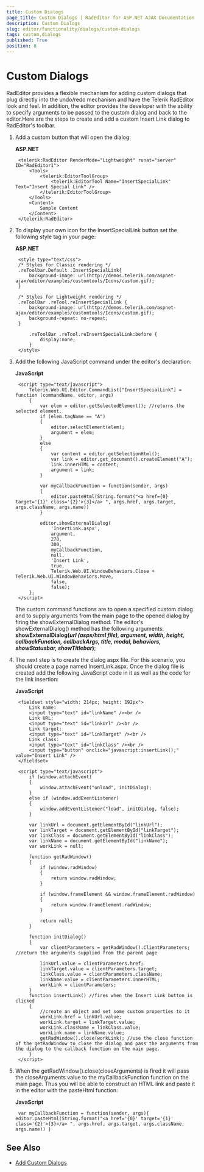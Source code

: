 ```yaml
---
title: Custom Dialogs
page_title: Custom Dialogs | RadEditor for ASP.NET AJAX Documentation
description: Custom Dialogs
slug: editor/functionality/dialogs/custom-dialogs
tags: custom,dialogs
published: True
position: 8
---
```


# Custom Dialogs

RadEditor provides a flexible mechanism for adding custom dialogs that plug directly into the undo/redo mechanism and have the Telerik RadEditor look and feel. In addition, the editor provides the developer with the ability to specify arguments to be passed to the custom dialog and back to the editor.Here are the steps to create and add a custom Insert Link dialog to RadEditor's toolbar.

1. Add a custom button that will open the dialog:

	**ASP.NET**

		<telerik:RadEditor RenderMode="Lightweight" runat="server" ID="RadEditor1">
			<Tools>
				<telerik:EditorToolGroup>
					<telerik:EditorTool Name="InsertSpecialLink" Text="Insert Special Link" />
				</telerik:EditorToolGroup>
			</Tools>
			<Content>        
				Sample Content   
			</Content>
		</telerik:RadEditor>

1. To display your own icon for the InsertSpecialLink button set the following style tag in your page:

	**ASP.NET**
	
		<style type="text/css">
		/* Styles for Classic rendering */
		.reToolbar.Default .InsertSpecialLink{
		    background-image: url(http://demos.telerik.com/aspnet-ajax/editor/examples/customtools/Icons/custom.gif);
		}
		
		/* Styles for Lightweight rendering */
		.reToolBar .reTool.reInsertSpecialLink {
		    background-image: url(http://demos.telerik.com/aspnet-ajax/editor/examples/customtools/Icons/custom.gif);
		    background-repeat: no-repeat;
		}
		
		    .reToolBar .reTool.reInsertSpecialLink:before {
		        display:none;
		    }
		</style>

1. Add the following JavaScript command under the editor's declaration:

	**JavaScript**
	    
		<script type="text/javascript">
	        Telerik.Web.UI.Editor.CommandList["InsertSpecialLink"] = function (commandName, editor, args)
	        {   
	            var elem = editor.getSelectedElement(); //returns the selected element.            
	            if (elem.tagName == "A")   
	            {        
	                editor.selectElement(elem);        
	                argument = elem;   
	            }   
	            else   
	            {      
	                var content = editor.getSelectionHtml();      
	                var link = editor.get_document().createElement("A");      
	                link.innerHTML = content;               
	                argument = link;
	            }     
	
	            var myCallbackFunction = function(sender, args)   
	            {       
	                editor.pasteHtml(String.format("<a href={0} target='{1}' class='{2}'>{3}</a> ", args.href, args.target, args.className, args.name))
	            }
	
	            editor.showExternalDialog(
	                'InsertLink.aspx',
	                argument,
	                270,
	                300,
	                myCallbackFunction,
	                null,
	                'Insert Link',
	                true,
	                Telerik.Web.UI.WindowBehaviors.Close + Telerik.Web.UI.WindowBehaviors.Move,
	                false,
	                false);
	        };
	    </script>

	The custom command functions are to open a specified custom dialog and to supply arguments from the main page to the opened dialog by firing the showExternalDialog method. The editor's showExternalDialog() method has the following arguments: **showExternalDialog(_url (aspx/html file), argument, width, height, callbackFunction, callbackArgs, title, modal, behaviors, showStatusbar, showTitlebar_)**;

1. The next step is to create the dialog aspx file. For this scenario, you should create a page named InsertLink.aspx. Once the dialog file is created add the following JavaScript code in it as well as the code for the link insertion:

	**JavaScript**
	    
		<fieldset style="width: 214px; height: 192px">
	        Link name:
	        <input type="text" id="linkName" /><br />
	        Link URL:
	        <input type="text" id="linkUrl" /><br />
	        Link target:
	        <input type="text" id="linkTarget" /><br />
	        Link class:
	        <input type="text" id="linkClass" /><br />
	        <input type="button" onclick="javascript:insertLink();" value="Insert Link" />
	    </fieldset>
	    
		<script type="text/javascript">
	        if (window.attachEvent)
	        {
	            window.attachEvent("onload", initDialog);
	        }
	        else if (window.addEventListener)
	        {
	            window.addEventListener("load", initDialog, false);
	        }
	
	        var linkUrl = document.getElementById("linkUrl");
	        var linkTarget = document.getElementById("linkTarget");
	        var linkClass = document.getElementById("linkClass");
	        var linkName = document.getElementById("linkName");
	        var workLink = null;
	
	        function getRadWindow()
	        {
	            if (window.radWindow)
	            {
	                return window.radWindow;
	            }
	
	            if (window.frameElement && window.frameElement.radWindow)
	            {
	                return window.frameElement.radWindow;
	            }
	
	            return null;
	        }
	
	        function initDialog()
	        {
	            var clientParameters = getRadWindow().ClientParameters; //return the arguments supplied from the parent page   
	                            
	            linkUrl.value = clientParameters.href;
	            linkTarget.value = clientParameters.target;
	            linkClass.value = clientParameters.className;
	            linkName.value = clientParameters.innerHTML;
	            workLink = clientParameters;
	        }
	        function insertLink() //fires when the Insert Link button is clicked    
	        {
	            //create an object and set some custom properties to it            
	            workLink.href = linkUrl.value;
	            workLink.target = linkTarget.value;
	            workLink.className = linkClass.value;
	            workLink.name = linkName.value;
	            getRadWindow().close(workLink); //use the close function of the getRadWindow to close the dialog and pass the arguments from the dialog to the callback function on the main page.    
	        }    
	    </script>


1. When the getRadWindow().close(closeArguments) is fired it will pass the closeArguments value to the myCallbackFunction function on the main page. Thus you will be able to construct an HTML link and paste it in the editor with the pasteHtml function:

	**JavaScript**
	
	    var myCallbackFunction = function(sender, args){ editor.pasteHtml(String.format("<a href='{0}' target='{1}' class='{2}'>{3}</a> ", args.href, args.target, args.className, args.name)) }



## See Also

 * [Add Custom Dialogs](http://demos.telerik.com/aspnet/prometheus/Editor/Examples/CustomDialogs/DefaultCS.aspx)
